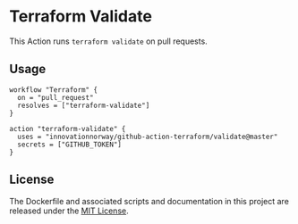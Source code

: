 # Terraform Validate

This Action runs `terraform validate` on pull requests.

## Usage

```hcl
workflow "Terraform" {
  on = "pull_request"
  resolves = ["terraform-validate"]
}

action "terraform-validate" {
  uses = "innovationnorway/github-action-terraform/validate@master"
  secrets = ["GITHUB_TOKEN"]
}
```

## License

The Dockerfile and associated scripts and documentation in this project are released under the [MIT License](LICENSE).
